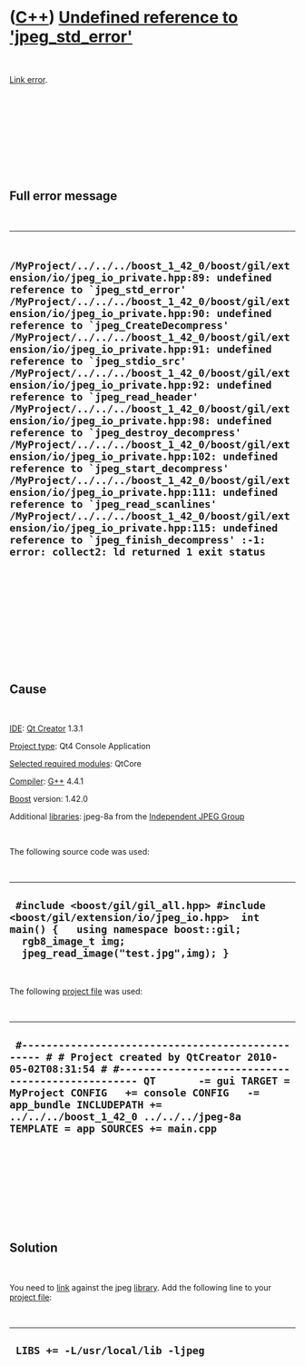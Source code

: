 



 

 

 

 

 

([C++](Cpp.htm)) [Undefined reference to 'jpeg\_std\_error'](CppLinkErrorUndefinedReferenceToJpeg_std_error.htm)
================================================================================================================

 

[Link error](CppLinkError.htm).

 

 

 

 

 

Full error message
------------------

 

  -------------------------------------------------------------------------------------------------------------------------------------------------------------------------------------------------------------------------------------------------------------------------------------------------------------------------------------------------------------------------------------------------------------------------------------------------------------------------------------------------------------------------------------------------------------------------------------------------------------------------------------------------------------------------------------------------------------------------------------------------------------------------------------------------------------------------------------------------------------------------------------------------------------------------------------------------------------------------------------------------------------------------------------------------------------------------------------------------
  ``  /MyProject/../../../boost_1_42_0/boost/gil/extension/io/jpeg_io_private.hpp:89: undefined reference to `jpeg_std_error' /MyProject/../../../boost_1_42_0/boost/gil/extension/io/jpeg_io_private.hpp:90: undefined reference to `jpeg_CreateDecompress' /MyProject/../../../boost_1_42_0/boost/gil/extension/io/jpeg_io_private.hpp:91: undefined reference to `jpeg_stdio_src' /MyProject/../../../boost_1_42_0/boost/gil/extension/io/jpeg_io_private.hpp:92: undefined reference to `jpeg_read_header' /MyProject/../../../boost_1_42_0/boost/gil/extension/io/jpeg_io_private.hpp:98: undefined reference to `jpeg_destroy_decompress' /MyProject/../../../boost_1_42_0/boost/gil/extension/io/jpeg_io_private.hpp:102: undefined reference to `jpeg_start_decompress' /MyProject/../../../boost_1_42_0/boost/gil/extension/io/jpeg_io_private.hpp:111: undefined reference to `jpeg_read_scanlines' /MyProject/../../../boost_1_42_0/boost/gil/extension/io/jpeg_io_private.hpp:115: undefined reference to `jpeg_finish_decompress' :-1: error: collect2: ld returned 1 exit status ``
  -------------------------------------------------------------------------------------------------------------------------------------------------------------------------------------------------------------------------------------------------------------------------------------------------------------------------------------------------------------------------------------------------------------------------------------------------------------------------------------------------------------------------------------------------------------------------------------------------------------------------------------------------------------------------------------------------------------------------------------------------------------------------------------------------------------------------------------------------------------------------------------------------------------------------------------------------------------------------------------------------------------------------------------------------------------------------------------------------

 

 

 

 

 

 

Cause
-----

 

[IDE](CppIde.htm): [Qt Creator](CppQtCreator.htm) 1.3.1

[Project type](CppQtProjectType.htm): Qt4 Console Application

[Selected required modules](CppQtCreatorSelectRequiredModules.png):
QtCore

[Compiler](CppCompiler.htm): [G++](CppGpp.htm) 4.4.1

[Boost](CppBoost.htm) version: 1.42.0

Additional [libraries](CppLibrary.htm): jpeg-8a from the [Independent
JPEG Group](http://www.ijg.org)

 

The following source code was used:

 

  ----------------------------------------------------------------------------------------------------------------------------------------------------------------------------------------
  ` #include <boost/gil/gil_all.hpp> #include <boost/gil/extension/io/jpeg_io.hpp>  int main() {   using namespace boost::gil;   rgb8_image_t img;   jpeg_read_image("test.jpg",img); }`
  ----------------------------------------------------------------------------------------------------------------------------------------------------------------------------------------

 

The following [project file](CppQtProjectFile.htm) was used:

 

  ----------------------------------------------------------------------------------------------------------------------------------------------------------------------------------------------------------------------------------------------------------------------------------------------------------------------------------------
  ` #------------------------------------------------- # # Project created by QtCreator 2010-05-02T08:31:54 # #------------------------------------------------- QT       -= gui TARGET = MyProject CONFIG   += console CONFIG   -= app_bundle INCLUDEPATH += ../../../boost_1_42_0 ../../../jpeg-8a TEMPLATE = app SOURCES += main.cpp`
  ----------------------------------------------------------------------------------------------------------------------------------------------------------------------------------------------------------------------------------------------------------------------------------------------------------------------------------------

 

 

 

 

 

Solution
--------

 

You need to [link](CppLink.htm) against the jpeg
[library](CppLibrary.htm). Add the following line to your [project
file](CppQtProjectFile.htm):

 

  ------------------------------------
  ` LIBS += -L/usr/local/lib -ljpeg`
  ------------------------------------

 

 

 

 

 





 



